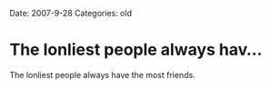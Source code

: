 Date: 2007-9-28
Categories: old

# The lonliest people always hav…

The lonliest people always have the most friends.
